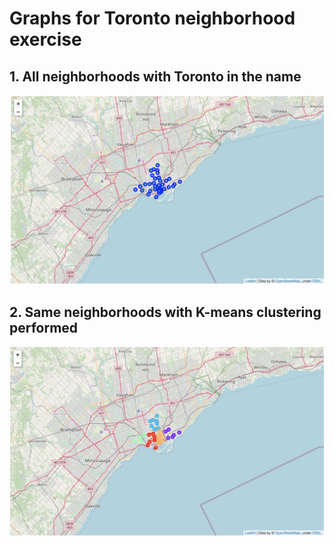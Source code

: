 # Graphs for Toronto neighborhood exercise

## 1. All neighborhoods with Toronto in the name
![Image of toronto](https://github.com/cortellini/Coursera_Capstone/blob/main/Screenshot%202021-05-18%20at%2000.03.53.png)

## 2. Same neighborhoods with K-means clustering performed
![Image of toronto clustered](https://github.com/cortellini/Coursera_Capstone/blob/main/Screenshot%202021-05-18%20at%2000.04.05.png)
